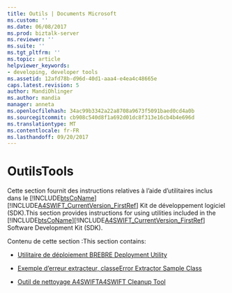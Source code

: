 ```yaml
---
title: Outils | Documents Microsoft
ms.custom: ''
ms.date: 06/08/2017
ms.prod: biztalk-server
ms.reviewer: ''
ms.suite: ''
ms.tgt_pltfrm: ''
ms.topic: article
helpviewer_keywords:
- developing, developer tools
ms.assetid: 12afd78b-d96d-40d1-aaa4-e4ea4c48665e
caps.latest.revision: 5
author: MandiOhlinger
ms.author: mandia
manager: anneta
ms.openlocfilehash: 34ac99b3342a22a8708a9673f5091baed0cd4a0b
ms.sourcegitcommit: cb908c540d8f1a692d01dc8f313e16cb4b4e696d
ms.translationtype: MT
ms.contentlocale: fr-FR
ms.lasthandoff: 09/20/2017
---
```

# <a name="tools"></a><span data-ttu-id="a1a06-102">Outils</span><span class="sxs-lookup"><span data-stu-id="a1a06-102">Tools</span></span>
<span data-ttu-id="a1a06-103">Cette section fournit des instructions relatives à l’aide d’utilitaires inclus dans le [!INCLUDE[btsCoName](../../includes/btsconame-md.md)] [!INCLUDE[A4SWIFT_CurrentVersion_FirstRef](../../includes/a4swift-currentversion-firstref-md.md)] Kit de développement logiciel (SDK).</span><span class="sxs-lookup"><span data-stu-id="a1a06-103">This section provides instructions for using utilities included in the [!INCLUDE[btsCoName](../../includes/btsconame-md.md)][!INCLUDE[A4SWIFT_CurrentVersion_FirstRef](../../includes/a4swift-currentversion-firstref-md.md)] Software Development Kit (SDK).</span></span>  
  
 <span data-ttu-id="a1a06-104">Contenu de cette section :</span><span class="sxs-lookup"><span data-stu-id="a1a06-104">This section contains:</span></span>  
  
-   [<span data-ttu-id="a1a06-105">Utilitaire de déploiement BRE</span><span class="sxs-lookup"><span data-stu-id="a1a06-105">BRE Deployment Utility</span></span>](../../adapters-and-accelerators/accelerator-swift/bre-deployment-utility.md)  
  
-   [<span data-ttu-id="a1a06-106">Exemple d’erreur extracteur, classe</span><span class="sxs-lookup"><span data-stu-id="a1a06-106">Error Extractor Sample Class</span></span>](../../adapters-and-accelerators/accelerator-swift/error-extractor-sample-class.md)  
  
-   [<span data-ttu-id="a1a06-107">Outil de nettoyage A4SWIFT</span><span class="sxs-lookup"><span data-stu-id="a1a06-107">A4SWIFT Cleanup Tool</span></span>](../../adapters-and-accelerators/accelerator-swift/a4swift-cleanup-tool.md)
